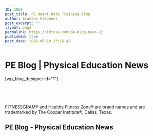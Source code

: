 ```yaml
---
ID: 1869
post_title: PE Heart Rate Training Blog
author: Brandon Stephens
post_excerpt: ""
layout: page
permalink: https://ihtusa.com/pe-blog-news-2/
published: true
post_date: 2016-05-10 13:16:49
---
```

<h1>PE Blog | Physical Education News</h1>
[wp_blog_designer id="1"]

&nbsp;

&nbsp;

FITNESSGRAM® and Healthy Fitness Zone® are brand names and are trademarked by The Cooper Institute®, Dallas, Texas.
<h2>PE Blog - Physical Education News</h2>